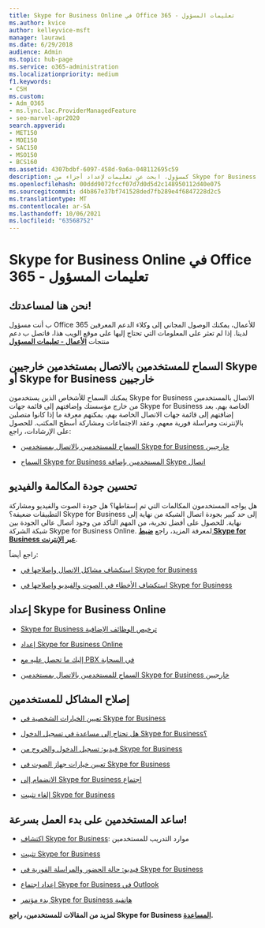 ```yaml
---
title: Skype for Business Online في Office 365 - تعليمات المسؤول
ms.author: kvice
author: kelleyvice-msft
manager: laurawi
ms.date: 6/29/2018
audience: Admin
ms.topic: hub-page
ms.service: o365-administration
ms.localizationpriority: medium
f1.keywords:
- CSH
ms.custom:
- Adm_O365
- ms.lync.lac.ProviderManagedFeature
- seo-marvel-apr2020
search.appverid:
- MET150
- MOE150
- SAC150
- MSO150
- BCS160
ms.assetid: 4307bdbf-6097-458d-9a6a-048112695c59
description: كمسؤول، ابحث عن تعليمات لإعداد أجزاء من Skype for Business عبر الإنترنت، بما في ذلك الشبكة والاجتماعات والمراسلة الفورية والوصول الخارجي للمستخدمين.
ms.openlocfilehash: 00ddd9072fccf07d7d0d5d2c148950112d40e075
ms.sourcegitcommit: d4b867e37bf741528ded7fb289e4f6847228d2c5
ms.translationtype: MT
ms.contentlocale: ar-SA
ms.lasthandoff: 10/06/2021
ms.locfileid: "63568752"
---
```

# <a name="skype-for-business-online-in-office-365---admin-help"></a>Skype for Business Online في Office 365 - تعليمات المسؤول

## <a name="were-here-to-help"></a>نحن هنا لمساعدتك!

ب أنت مسؤول Office 365 للأعمال، يمكنك الوصول المجاني إلى وكلاء الدعم المعرفين لدينا. إذا لم تعثر على المعلومات التي تحتاج إليها على موقع الويب هذا، فاتصل ب دعم منتجات **[الأعمال - تعليمات المسؤول](https://support.office.com/article/32a17ca7-6fa0-4870-8a8d-e25ba4ccfd4b)**
  
## <a name="let-your-users-contact-external-skype-or-skype-for-business-users"></a>السماح للمستخدمين بالاتصال بمستخدمين خارجيين Skype أو Skype for Business خارجيين

يمكنك السماح للأشخاص الذين يستخدمون Skype for Business الاتصال بالمستخدمين من خارج مؤسستك وإضافتهم إلى قائمة جهات Skype for Business الخاصة بهم. بعد إضافتهم إلى قائمة جهات الاتصال الخاصة بهم، يمكنهم معرفة ما إذا كانوا متصلين بالإنترنت ومراسلة فورية معهم، وعقد الاجتماعات ومشاركة أسطح المكتب. للحصول على الإرشادات، راجع:
  
- [السماح للمستخدمين بالاتصال بمستخدمين Skype for Business خارجيين](https://support.office.com/article/b414873a-0059-4cd5-aea1-e5d0857dbc94)
    
- [السماح Skype for Business المستخدمين بإضافة Skype اتصال](https://support.office.com/article/08666236-1894-42ae-8846-e49232bbc460)
    
## <a name="improve-call-and-video-quality"></a>تحسين جودة المكالمة والفيديو

هل يواجه المستخدمون المكالمات التي تم إسقاطها؟ هل جودة الصوت والفيديو ومشاركة التطبيقات ضعيفة؟ Skype for Business إلى حد كبير بجودة اتصال الشبكة من نهاية إلى نهاية. للحصول على أفضل تجربة، من المهم التأكد من وجود اتصال عالي الجودة بين شبكة الشركة Skype for Business Online. لمعرفة المزيد، راجع **[ضبط Skype for Business عبر الإنترنت](tune-skype-for-business-online-performance.md)**. 
  
راجع أيضاً:
  
- [استكشاف مشاكل الاتصال وإصلاحها في Skype for Business](https://support.office.com/article/ca302828-783f-425c-bbe2-356348583771)
    
- [استكشاف الأخطاء في الصوت والفيديو وإصلاحها في Skype for Business](https://support.office.com/article/62777bc6-c52b-47ae-84ba-a8905c3b71dc)
    
## <a name="set-up-skype-for-business-online"></a>إعداد Skype for Business Online

- [Skype for Business ترخيص الوظائف الإضافية](https://support.office.com/article/3ed752b1-5983-43f9-bcfd-760619ab40a7)
    
- [إعداد Skype for Business Online](https://support.office.com/article/40296968-e779-4259-980b-c2de1c044c6e)
    
- [إليك ما تحصل عليه مع PBX في السحابة](https://support.office.com/article/bc9756d1-8a2f-42c4-98f6-afb17c29231c)
    
- [السماح للمستخدمين بالاتصال بمستخدمين Skype for Business خارجيين](https://support.office.com/article/b414873a-0059-4cd5-aea1-e5d0857dbc94)
    
## <a name="fix-problems-for-your-users"></a>إصلاح المشاكل للمستخدمين

- [تعيين الخيارات الشخصية في Skype for Business](https://support.office.com/article/68bacc31-71d3-44c3-a4d4-64da78c447aa#bkmk-stop-automatic-startup)
    
- [هل تحتاج إلى مساعدة في تسجيل الدخول Skype for Business؟](https://support.office.com/article/448b8ea7-5b33-444a-afd4-175fc9930d05)
    
- [فيديو: تسجيل الدخول والخروج من Skype for Business](https://support.office.com/article/8abed4b3-ac48-493e-9d76-0e10140e9451)
    
- [تعيين خيارات جهاز الصوت في Skype for Business](https://support.office.com/article/2533d929-9814-4349-8ae4-fca29246e2ff)
    
- [الانضمام إلى Skype for Business اجتماع](https://support.office.com/article/3862be6d-758a-4064-a016-67c0febf3cd5)
    
- [إلغاء تثبيت Skype for Business](https://support.office.com/article/28C4A036-7F22-406C-B7F4-87894CBAF902)
    
## <a name="help-your-users-get-started-quickly"></a>ساعد المستخدمين على بدء العمل بسرعة!

- [اكتشاف Skype for Business](https://support.office.com/article/8a3491a3-c095-4718-80cf-cbbe4afe4eba): موارد التدريب للمستخدمين 
    
- [تثبيت Skype for Business](https://support.office.com/article/8a0d4da8-9d58-44f9-9759-5c8f340cb3fb)
    
- [فيديو: حالة الحضور والمراسلة الفورية في Skype for Business](https://support.office.com/article/c873b869-4ce0-4375-9bea-5de150eaf081)
    
- [إعداد اجتماع Skype for Business في Outlook](https://support.office.com/article/b8305620-d16e-4667-989d-4a977aad6556)
    
- [بدء مؤتمر Skype for Business هاتفية](https://support.office.com/article/8dc8ac52-91ac-4db9-8672-11551fdaf997)
    
 **لمزيد من المقالات للمستخدمين، راجع Skype for Business [المساعدة](https://support.office.com/article/4fbe07ce-6b15-4a06-bcf0-baea57890410).**
  

